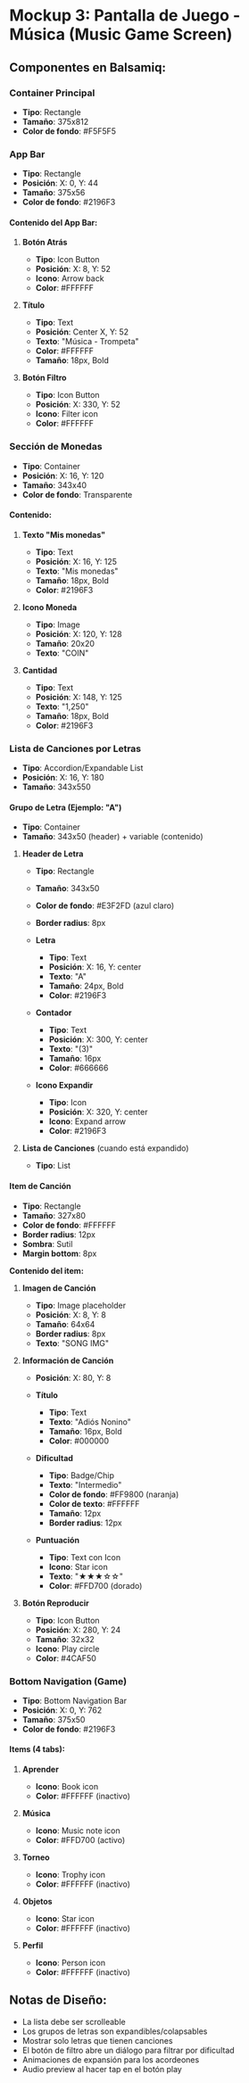 # Mockup 3: Pantalla de Juego - Música (Music Game Screen)

## Componentes en Balsamiq:

### Container Principal
- **Tipo**: Rectangle
- **Tamaño**: 375x812
- **Color de fondo**: #F5F5F5

### App Bar
- **Tipo**: Rectangle
- **Posición**: X: 0, Y: 44
- **Tamaño**: 375x56
- **Color de fondo**: #2196F3

#### Contenido del App Bar:
1. **Botón Atrás**
   - **Tipo**: Icon Button
   - **Posición**: X: 8, Y: 52
   - **Icono**: Arrow back
   - **Color**: #FFFFFF

2. **Título**
   - **Tipo**: Text
   - **Posición**: Center X, Y: 52
   - **Texto**: "Música - Trompeta"
   - **Color**: #FFFFFF
   - **Tamaño**: 18px, Bold

3. **Botón Filtro**
   - **Tipo**: Icon Button
   - **Posición**: X: 330, Y: 52
   - **Icono**: Filter icon
   - **Color**: #FFFFFF

### Sección de Monedas
- **Tipo**: Container
- **Posición**: X: 16, Y: 120
- **Tamaño**: 343x40
- **Color de fondo**: Transparente

#### Contenido:
1. **Texto "Mis monedas"**
   - **Tipo**: Text
   - **Posición**: X: 16, Y: 125
   - **Texto**: "Mis monedas"
   - **Tamaño**: 18px, Bold
   - **Color**: #2196F3

2. **Icono Moneda**
   - **Tipo**: Image
   - **Posición**: X: 120, Y: 128
   - **Tamaño**: 20x20
   - **Texto**: "COIN"

3. **Cantidad**
   - **Tipo**: Text
   - **Posición**: X: 148, Y: 125
   - **Texto**: "1,250"
   - **Tamaño**: 18px, Bold
   - **Color**: #2196F3

### Lista de Canciones por Letras
- **Tipo**: Accordion/Expandable List
- **Posición**: X: 16, Y: 180
- **Tamaño**: 343x550

#### Grupo de Letra (Ejemplo: "A")
- **Tipo**: Container
- **Tamaño**: 343x50 (header) + variable (contenido)

1. **Header de Letra**
   - **Tipo**: Rectangle
   - **Tamaño**: 343x50
   - **Color de fondo**: #E3F2FD (azul claro)
   - **Border radius**: 8px

   - **Letra**
     - **Tipo**: Text
     - **Posición**: X: 16, Y: center
     - **Texto**: "A"
     - **Tamaño**: 24px, Bold
     - **Color**: #2196F3

   - **Contador**
     - **Tipo**: Text
     - **Posición**: X: 300, Y: center
     - **Texto**: "(3)"
     - **Tamaño**: 16px
     - **Color**: #666666

   - **Icono Expandir**
     - **Tipo**: Icon
     - **Posición**: X: 320, Y: center
     - **Icono**: Expand arrow
     - **Color**: #2196F3

2. **Lista de Canciones** (cuando está expandido)
   - **Tipo**: List

#### Item de Canción
- **Tipo**: Rectangle
- **Tamaño**: 327x80
- **Color de fondo**: #FFFFFF
- **Border radius**: 12px
- **Sombra**: Sutil
- **Margin bottom**: 8px

**Contenido del item:**

1. **Imagen de Canción**
   - **Tipo**: Image placeholder
   - **Posición**: X: 8, Y: 8
   - **Tamaño**: 64x64
   - **Border radius**: 8px
   - **Texto**: "SONG IMG"

2. **Información de Canción**
   - **Posición**: X: 80, Y: 8

   - **Título**
     - **Tipo**: Text
     - **Texto**: "Adiós Nonino"
     - **Tamaño**: 16px, Bold
     - **Color**: #000000

   - **Dificultad**
     - **Tipo**: Badge/Chip
     - **Texto**: "Intermedio"
     - **Color de fondo**: #FF9800 (naranja)
     - **Color de texto**: #FFFFFF
     - **Tamaño**: 12px
     - **Border radius**: 12px

   - **Puntuación**
     - **Tipo**: Text con Icon
     - **Icono**: Star icon
     - **Texto**: "★★★☆☆"
     - **Color**: #FFD700 (dorado)

3. **Botón Reproducir**
   - **Tipo**: Icon Button
   - **Posición**: X: 280, Y: 24
   - **Tamaño**: 32x32
   - **Icono**: Play circle
   - **Color**: #4CAF50

### Bottom Navigation (Game)
- **Tipo**: Bottom Navigation Bar
- **Posición**: X: 0, Y: 762
- **Tamaño**: 375x50
- **Color de fondo**: #2196F3

#### Items (4 tabs):
1. **Aprender**
   - **Icono**: Book icon
   - **Color**: #FFFFFF (inactivo)

2. **Música**
   - **Icono**: Music note icon
   - **Color**: #FFD700 (activo)

3. **Torneo**
   - **Icono**: Trophy icon
   - **Color**: #FFFFFF (inactivo)

4. **Objetos**
   - **Icono**: Star icon
   - **Color**: #FFFFFF (inactivo)

5. **Perfil**
   - **Icono**: Person icon
   - **Color**: #FFFFFF (inactivo)

## Notas de Diseño:
- La lista debe ser scrolleable
- Los grupos de letras son expandibles/colapsables
- Mostrar solo letras que tienen canciones
- El botón de filtro abre un diálogo para filtrar por dificultad
- Animaciones de expansión para los acordeones
- Audio preview al hacer tap en el botón play